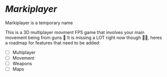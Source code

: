 # _Markiplayer_

Markiplayer is a temporary name

This is a 3D multiplayer movment FPS game that involves your main movement being from guns 🔫
It is missing a LOT right now though 😮‍💨, heres a roadmap for features that need to be added:

- [ ] Multiplayer
- [ ] Movement
- [ ] Weapons
- [ ] Maps
